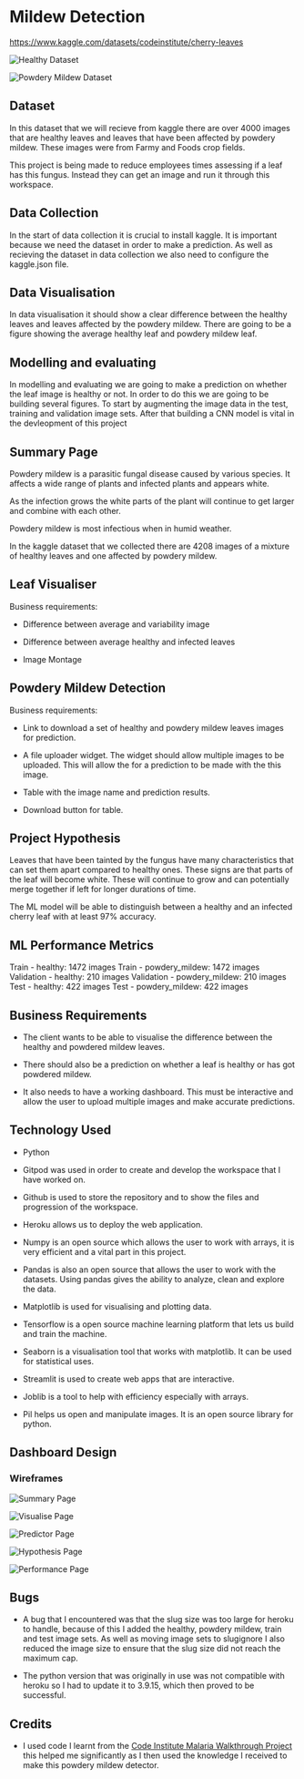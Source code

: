 # Mildew Detection

https://www.kaggle.com/datasets/codeinstitute/cherry-leaves

![Healthy Dataset](images/healthy-dataset-sc.png)

![Powdery Mildew Dataset](images/mildew-dataset-sc.png)

## Dataset

In this dataset that we will recieve from kaggle there are over 4000 images that are healthy leaves and leaves that have been affected by powdery mildew. These images were from Farmy and Foods crop fields.

This project is being made to reduce employees times assessing if a leaf has this fungus. Instead they can get an image and run it through this workspace.

## Data Collection

In the start of data collection it is crucial to install kaggle. It is important because we need the dataset in order to make a prediction. As well as recieving the dataset in data collection we also need to configure the kaggle.json file.

## Data Visualisation

In data visualisation it should show a clear difference between the healthy leaves and leaves affected by the powdery mildew.
There are going to be a figure showing the average healthy leaf and powdery mildew leaf.

## Modelling and evaluating

In modelling and evaluating we are going to make a prediction on whether the leaf image is healthy or not. In order to do this
we are going to be building several figures. To start by augmenting the image data in the test, training and validation image sets. After that building a CNN model is vital in the devleopment of this project

## Summary Page

Powdery mildew is a parasitic fungal disease caused by various species. It affects a wide range of plants and infected plants and appears white.

As the infection grows the white parts of the plant will continue to get larger and combine with each other.

Powdery mildew is most infectious when in humid weather.

In the kaggle dataset that we collected there are 4208 images of a mixture of healthy leaves and one affected by powdery mildew.

## Leaf Visualiser

Business requirements:

- Difference between average and variability image

- Difference between average healthy and infected leaves

- Image Montage

## Powdery Mildew Detection

Business requirements:

- Link to download a set of healthy and powdery mildew leaves images for prediction.

- A file uploader widget. The widget should allow multiple images to be uploaded. This will allow the for a prediction to be made with the this image.

- Table with the image name and prediction results.

- Download button for table.

## Project Hypothesis

Leaves that have been tainted by the fungus have many characteristics that can set them apart compared to healthy ones. These signs are that parts of the leaf will become white. These will continue to grow and can potentially merge together if left for longer durations of time.

The ML model will be able to distinguish between a healthy and an infected cherry leaf with at least 97% accuracy.

## ML Performance Metrics

Train - healthy: 1472 images
Train - powdery_mildew: 1472 images
Validation - healthy: 210 images
Validation - powdery_mildew: 210 images
Test - healthy: 422 images
Test - powdery_mildew: 422 images

## Business Requirements

- The client wants to be able to visualise the difference between the healthy and powdered mildew leaves.

- There should also be a prediction on whether a leaf is healthy or has got powdered mildew.

- It also needs to have a working dashboard. This must be interactive and allow the user to upload multiple images
and make accurate predictions.

## Technology Used

- Python

- Gitpod was used in order to create and develop the workspace that I have worked on.

- Github is used to store the repository and to show the files and progression of the workspace.

- Heroku allows us to deploy the web application.

- Numpy is an open source which allows the user to work with arrays, it is very efficient and a vital part in this project.

- Pandas is also an open source that allows the user to work with the datasets. Using pandas gives the ability to analyze, clean and explore the data.

- Matplotlib is used for visualising and plotting data.

- Tensorflow is a open source machine learning platform that lets us build and train the machine.

- Seaborn is a visualisation tool that works with matplotlib. It can be used for statistical uses.

- Streamlit is used to create web apps that are interactive.

- Joblib is a tool to help with efficiency especially with arrays.

- Pil helps us open and manipulate images. It is an open source library for python.

## Dashboard Design

### Wireframes

![Summary Page](wireframes/summary.png)

![Visualise Page](wireframes/visualise.png)

![Predictor Page](wireframes/predictor.png)

![Hypothesis Page](wireframes/hypothesis.png)

![Performance Page](wireframes/performance.png)

## Bugs

- A bug that I encountered was that the slug size was too large for heroku to handle, because of this I added the healthy, powdery mildew, train and test image sets. As well as moving image sets to slugignore I also reduced the image size to ensure that the slug size did not reach the maximum cap.

- The python version that was originally in use was not compatible with heroku so I had to update it to 3.9.15, which then proved to be successful.

## Credits

- I used code I learnt from the [Code Institute Malaria Walkthrough Project](https://learn.codeinstitute.net/courses/course-v1:code_institute+CI_DA_ML+2021_Q4/courseware/07a3964f7a72407ea3e073542a2955bd/29ae4b4c67ed45a8a97bb9f4dcfa714b/) this helped me significantly as I then used the knowledge I received to make this powdery mildew detector.